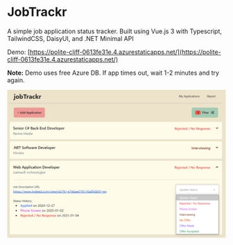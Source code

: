 # JobTrackr
A simple job application status tracker. Built using Vue.js 3 with Typescript, TailwindCSS, DaisyUI, and .NET Minimal API

Demo: [https://polite-cliff-0613fe31e.4.azurestaticapps.net/](https://polite-cliff-0613fe31e.4.azurestaticapps.net/)

**Note:** Demo uses free Azure DB. If app times out, wait 1-2 minutes and try again.

![ui](jobtracker-ui.png)
